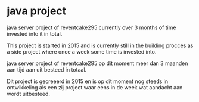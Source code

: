 # java project
java server project of reventcake295 currently over 3 months of time invested into it in total.

This project is started in 2015 and is currently still in the building procces as a side project where once a week some time is invested into.

java server project of reventcake295 op dit moment meer dan 3 maanden aan tijd aan uit besteed in totaal.

Dit project is gecreeerd in 2015 en is op dit moment nog steeds in ontwikkeling als een zij project waar eens in de week wat aandacht aan wordt uitbesteed.
